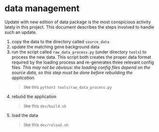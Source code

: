 # data management

Update with new edition of data package is the most conspicious activity lately in this project.
This document describes the steps involved to handle such an update.

1. copy the data to the directory called `source_data`
2. update the matching gene background data
3. run the script called `raw_data_process.py` (under directory `tools`) to process the new data. This script both creates the proper data format required by the loading process and re-generates three relevant config files. *This may not be obvious: the loading config files depend on the source data, so this step must be done before rebuilding the application.*
   > like this `python3 tools/raw_data_process.py`
4. rebulid the application
   > like this `dev/build.sh`
5. load the data
   > like this `dev/reload.sh`
